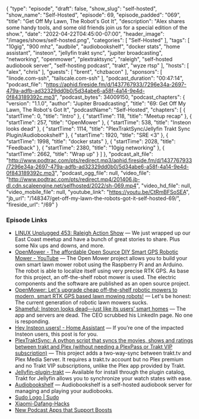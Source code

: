 {
  "type": "episode",
  "draft": false,
  "show_slug": "self-hosted",
  "show_name": "Self-Hosted",
  "episode": 69,
  "episode_padded": "069",
  "title": "Get Off My Lawn, The Robot's Got It",
  "description": "Alex shares some handy tools, and some old friends join us for a special edition of the show.",
  "date": "2022-04-22T04:45:00-07:00",
  "header_image": "/images/shows/self-hosted.png",
  "categories": [
    "Self-Hosted"
  ],
  "tags": [
    "10gig",
    "900 mhz",
    "audbile",
    "audiobookshelf",
    "docker stats",
    "home assistant",
    "insteon",
    "jellyfin trakt sync",
    "jupiter broadcasting",
    "networking",
    "openmower",
    "plextraktsync",
    "raleigh",
    "self-hosted audiobook server",
    "self-hosting podcast",
    "trakt",
    "wyze rtsp"
  ],
  "hosts": [
    "alex",
    "chris"
  ],
  "guests": [
    "brent",
    "chzbacon"
  ],
  "sponsors": [
    "linode.com-ssh",
    "tailscale.com-ssh"
  ],
  "podcast_duration": "00:47:14",
  "podcast_file": "https://aphid.fireside.fm/d/1437767933/7296e34a-2697-479a-adfb-ad32329dd0b0/5d34abe6-a58f-4a14-9e4d-0f843189392c.mp3",
  "podcast_bytes": 34009150,
  "podcast_chapters": {
    "version": "1.1.0",
    "author": "Jupiter Broadcasting",
    "title": "69: Get Off My Lawn, The Robot's Got It",
    "podcastName": "Self-Hosted",
    "chapters": [
      {
        "startTime": 0,
        "title": "Intro"
      },
      {
        "startTime": 118,
        "title": "Meetup recap"
      },
      {
        "startTime": 257,
        "title": "OpenMower"
      },
      {
        "startTime": 538,
        "title": "Insteon looks dead"
      },
      {
        "startTime": 1114,
        "title": "PlexTraktSync/Jellyfin Trakt Sync Plugin/Audiobookshelf"
      },
      {
        "startTime": 1920,
        "title": "SRE <3"
      },
      {
        "startTime": 1998,
        "title": "docker stats"
      },
      {
        "startTime": 2028,
        "title": "Feedback"
      },
      {
        "startTime": 2380,
        "title": "10gig networking"
      },
      {
        "startTime": 2662,
        "title": "Wrap up"
      }
    ]
  },
  "podcast_alt_file": "http://www.podtrac.com/pts/redirect.mp3/aphid.fireside.fm/d/1437767933/7296e34a-2697-479a-adfb-ad32329dd0b0/5d34abe6-a58f-4a14-9e4d-0f843189392c.mp3",
  "podcast_ogg_file": null,
  "video_file": "http://www.podtrac.com/pts/redirect.mp4/201406.jb-dl.cdn.scaleengine.net/selfhosted/2022/sh-069.mp4",
  "video_hd_file": null,
  "video_mobile_file": null,
  "youtube_link": "https://youtu.be/CtRmBFSoSEA",
  "jb_url": "/148347/get-off-my-lawn-the-robots-got-it-self-hosted-69/",
  "fireside_url": "/69"
}


### Episode Links

  * [LINUX Unplugged 453: Raleigh Action Show](https://linuxunplugged.com/453 "LINUX Unplugged 453: Raleigh Action Show") — We just wrapped up our East Coast meetup and have a bunch of great stories to share. Plus some Nix ups and downs, and more.
  * [OpenMower - The affordable Open Source DIY Smart GPS Robotic Mower - YouTube](https://www.youtube.com/watch?v=BSF04i3zNGw "OpenMower - The affordable Open Source DIY Smart GPS Robotic Mower - YouTube") — The Open Mower project allows you to build your own smart lawn mower robot using the Raspberry Pi and an Arduino. The robot is able to localize itself using very precise RTK GPS. As base for this project, an off-the-shelf robot mower is used. The electric components and the software are published as an open source project.
  * [OpenMower: Let's upgrade cheap off-the-shelf robotic mowers to modern, smart RTK GPS based lawn mowing robots!](https://github.com/ClemensElflein/OpenMower "OpenMower: Let's upgrade cheap off-the-shelf robotic mowers to modern, smart RTK GPS based lawn mowing robots!") — Let's be honest: The current generation of robotic lawn mowers sucks.
  * [Shameful: Insteon looks dead—just like its users’ smart homes](https://arstechnica.com/gadgets/2022/04/shameful-insteon-looks-dead-just-like-its-users-smart-homes/ "Shameful: Insteon looks dead—just like its users’ smart homes") — The app and servers are dead. The CEO scrubbed his LinkedIn page. No one is responding. 
  * [Hey Insteon users! - Home Assistant](https://www.home-assistant.io/blog/2022/04/19/for-insteon-users/ "Hey Insteon users! - Home Assistant") — If you’re one of the impacted Insteon users, this post is for you. 
  * [PlexTraktSync: A python script that syncs the movies, shows and ratings between trakt and Plex (without needing a PlexPass or Trakt VIP subscription)](https://github.com/Taxel/PlexTraktSync "PlexTraktSync: A python script that syncs the movies, shows and ratings between trakt and Plex \(without needing a PlexPass or Trakt VIP subscription\)") — This project adds a two-way-sync between trakt.tv and Plex Media Server. It requires a trakt.tv account but no Plex premium and no Trakt VIP subscriptions, unlike the Plex app provided by Trakt.
  * [Jellyfin-plugin-trakt](https://github.com/jellyfin/jellyfin-plugin-trakt/ "Jellyfin-plugin-trakt") — Available for install through the plugin catalog, Trakt for Jellyfin allows you to synchronize your watch states with ease.
  * [Audiobookshelf](https://github.com/advplyr/audiobookshelf "Audiobookshelf") — Audiobookshelf is a self-hosted audiobook server for managing and playing your audiobooks. 
  * [Sudo Logo | Sudo](https://www.sudo.ws/about/logo/ "Sudo Logo | Sudo")
  * [Xiaomi-Dafang-Hacks](https://github.com/EliasKotlyar/Xiaomi-Dafang-Hacks "Xiaomi-Dafang-Hacks")
  * [New Podcast Apps that Support Boosts](https://podcastindex.org/apps?elements=Boostagrams "New Podcast Apps that Support Boosts")


